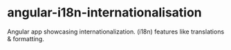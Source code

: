 # angular-i18n-internationalisation
Angular app showcasing internationalization. (i18n) features like translations &amp; formatting.
